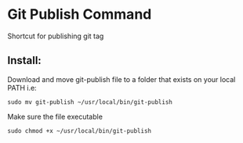 # Git Publish Command
Shortcut for publishing git tag

## Install:

Download and move git-publish file to a folder that exists on your local PATH i.e:

`sudo mv git-publish ~/usr/local/bin/git-publish`

Make sure the file executable

`sudo chmod +x ~/usr/local/bin/git-publish`
